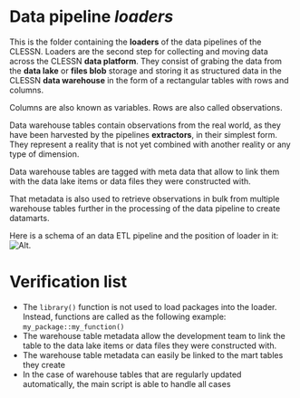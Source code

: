 # Data pipeline *loaders*
This is the folder containing the **loaders** of the data pipelines of the CLESSN.  Loaders are the second step for collecting and moving data across the CLESSN **data platform**.  They consist of grabing the data from the **data lake** or **files blob** storage and storing it as structured data in the CLESSN **data warehouse** in the form of a rectangular tables with rows and columns.

Columns are also known as variables.
Rows are also called observations.

Data warehouse tables contain observations from the real world, as they have been harvested by the pipelines **extractors**, in their simplest form.  They represent a reality that is not yet combined with another reality or any type of dimension.

Data warehouse tables are tagged with meta data that allow to link them with the data lake items or data files they were constructed with. 

That metadata is also used to retrieve observations in bulk from multiple warehouse tables further in the processing of the data pipeline to create datamarts.

Here is a schema of an data ETL pipeline and the position of loader in it:
![Alt](https://github.com/clessn/diagrams/blob/master/infra/pipeline_schema.drawio.png).

# Verification list
- The ```library()``` function is not used to load packages into the loader. Instead, functions are called as the following example: ```my_package::my_function()```
- The warehouse table metadata allow the development team to link the table to the data lake items or data files they were constructed with.
- The warehouse table metadata can easily be linked to the mart tables they create 
- In the case of warehouse tables that are regularly updated automatically, the main script is able to handle all cases

